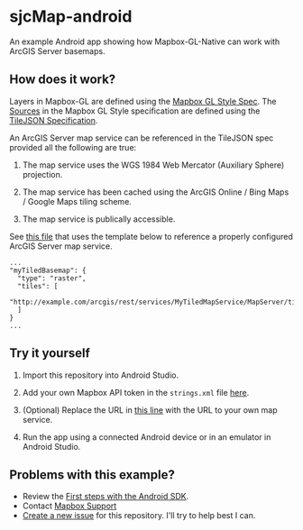 # sjcMap-android
An example Android app showing how Mapbox-GL-Native can work with ArcGIS Server basemaps. 

## How does it work?
Layers in Mapbox-GL are defined using the [Mapbox GL Style Spec](https://www.mapbox.com/mapbox-gl-style-spec/). The [Sources](https://www.mapbox.com/mapbox-gl-style-spec/#sources) in the Mapbox GL Style specification are defined using the [TileJSON Specification](https://github.com/mapbox/tilejson-spec). 

An ArcGIS Server map service can be referenced in the TileJSON spec provided all the following are true:

1) The map service uses the WGS 1984 Web Mercator (Auxiliary Sphere) projection.

2) The map service has been cached using the ArcGIS Online / Bing Maps / Google Maps tiling scheme.

3) The map service is publically accessible.

See [this file](https://github.com/npeihl/sjcMap-android/blob/master/app/src/main/assets/sjc-imagery.json) that uses the template below to reference a properly configured ArcGIS Server map service.

```
...
"myTiledBasemap": {
  "type": "raster",
  "tiles": [
    "http://example.com/arcgis/rest/services/MyTiledMapService/MapServer/tile/{z}/{y}/{x}"
  ]
}
...
```

## Try it yourself

1) Import this repository into Android Studio.

2) Add your own Mapbox API token in the `strings.xml` file [here](https://github.com/npeihl/sjcMap-android/blob/master/app/src/main/res/values/strings.xml#L6).

3) (Optional) Replace the URL in [this line](https://github.com/npeihl/sjcMap-android/blob/master/app/src/main/assets/sjc-imagery.json#L9) with the URL to your own map service.

4) Run the app using a connected Android device or in an emulator in Android Studio.

## Problems with this example?

- Review the [First steps with the Android SDK](https://www.mapbox.com/help/first-steps-android-sdk/).
- Contact [Mapbox Support](https://www.mapbox.com/contact/)
- [Create a new issue](https://github.com/npeihl/sjcMap-android/issues/new) for this repository. I'll try to help best I can.
